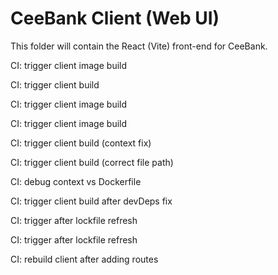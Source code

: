 # CeeBank Client (Web UI)

This folder will contain the React (Vite) front-end for CeeBank.

CI: trigger client image build

CI: trigger client build

CI: trigger client image build

CI: trigger client image build

CI: trigger client build (context fix)

CI: trigger client build (correct file path)

CI: debug context vs Dockerfile

CI: trigger client build after devDeps fix

CI: trigger after lockfile refresh

CI: trigger after lockfile refresh

CI: rebuild client after adding routes
